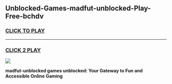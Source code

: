 
## Unblocked-Games-madfut-unblocked-Play-Free-bchdv
<h3>
<a href="https://premium76.site?title=madfut-unblocked&ref=21A">CLICK TO PLAY</a></h3>
<hr>

<h3>
<a href="https://premium76.site?title=madfut-unblocked&ref=21A">CLICK 2 PLAY</a>
  
</h3>

<a href="https://premium76.site?title=madfut-unblocked&ref=21A"><img src="https://clearcache.store/games.png"></a>


**madfut-unblocked games unblocked: Your Gateway to Fun and Accessible Online Gaming**
